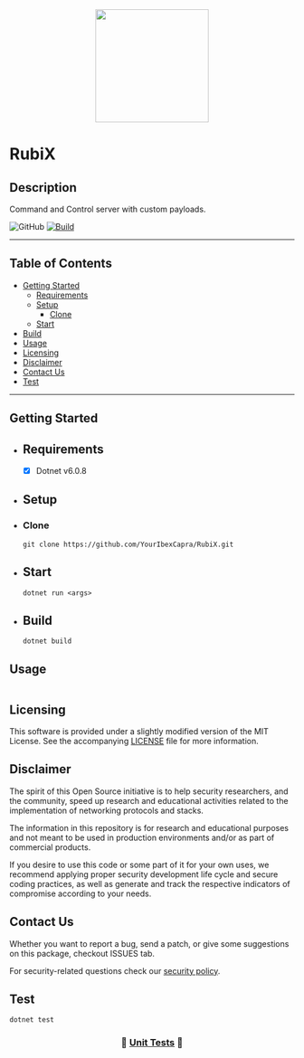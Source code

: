 <div id="header" align="center">
  <img src="https://media.giphy.com/media/06L9eQ4KQK1ijs1kf1/giphy.gif" width="200"/>
</div>

# RubiX

## Description

Command and Control server with custom payloads.

![GitHub](https://img.shields.io/github/license/YourIbexCapra/configs?label=license)
[![Build](https://github.com/YourIbexCapra/RubiX/actions/workflows/main.yml/badge.svg)](https://github.com/YourIbexCapra/RubiX/actions/workflows/main.yml)

---

## Table of Contents

- [Getting Started](#getting-started)
  - [Requirements](#requirements)
  - [Setup](#setup)
    - [Clone](#clone)
  - [Start](#start)
- [Build](#build)
- [Usage](#usage)
- [Licensing](#licensing)
- [Disclaimer](#disclaimer)
- [Contact Us](#contact-us)
- [Test](#test)

---

## Getting Started

- ## Requirements

  - [x] Dotnet v6.0.8

- ## Setup

- ### Clone

    ```shell
    git clone https://github.com/YourIbexCapra/RubiX.git
    ```

- ## Start

    ```shell
    dotnet run <args>
    ```

- ## Build

  ```shell
  dotnet build
  ```

## Usage

<div align="center">
  <img src=""/>
</div>

## Licensing

This software is provided under a slightly modified version of
the MIT License. See the accompanying [LICENSE](./LICENSE.md) file for
more information.

## Disclaimer

The spirit of this Open Source initiative is to help security researchers,
and the community, speed up research and educational activities related to
the implementation of networking protocols and stacks.

The information in this repository is for research and educational purposes
and not meant to be used in production environments and/or as part
of commercial products.

If you desire to use this code or some part of it for your own uses, we
recommend applying proper security development life cycle and secure coding
practices, as well as generate and track the respective indicators of
compromise according to your needs.

## Contact Us

Whether you want to report a bug, send a patch, or give some suggestions
on this package, checkout ISSUES tab.

For security-related questions check our [security policy](./SECURITY.md).

## Test

  ```shell
  dotnet test
  ```

<div align="center">

### &#129514; [Unit Tests](docs/UNIT_TESTS.md) &#128221;

</div>
